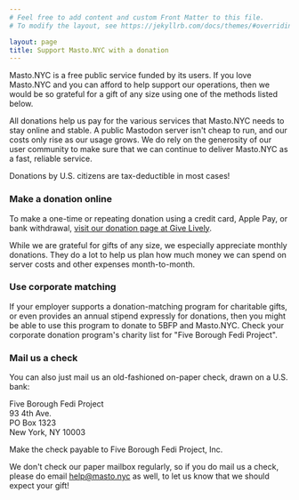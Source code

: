 ```yaml
---
# Feel free to add content and custom Front Matter to this file.
# To modify the layout, see https://jekyllrb.com/docs/themes/#overriding-theme-defaults

layout: page
title: Support Masto.NYC with a donation
---
```

Masto.NYC is a free public service funded by its users. If you love Masto.NYC and you can afford to help support our operations, then we would be so grateful for a gift of any size using one of the methods listed below.

All donations help us pay for the various services that Masto.NYC needs to stay online and stable. A public Mastodon server isn't cheap to run, and our costs only rise as our usage grows. We do rely on the generosity of our user community to make sure that we can continue to deliver Masto.NYC as a fast, reliable service.

Donations by U.S. citizens are tax-deductible
in most cases!

### Make a donation online

To make a one-time or repeating donation using a credit card, Apple Pay, or bank withdrawal, [visit our donation page at Give Lively](http://masto.nyc/give).

While we are grateful for gifts of any size, we especially appreciate monthly donations. They do a lot to help us plan how much money we can spend on server costs and other expenses month-to-month. 

### Use corporate matching

If your employer supports a donation-matching program for charitable gifts, or even provides an annual stipend expressly for donations, then you might be able to use this program to donate to 5BFP and Masto.NYC. Check your corporate donation program's charity list for "Five Borough Fedi Project".

### Mail us a check

You can also just mail us an old-fashioned on-paper check, drawn on a U.S. bank:

Five Borough Fedi Project<br/>
93 4th Ave.<br/>
PO Box 1323<br/>
New York, NY 10003

Make the check payable to Five Borough Fedi Project, Inc.

We don't check our paper mailbox regularly, so if you do mail us a check, please do email <help@masto.nyc> as well, to let us know that we should expect your gift!
